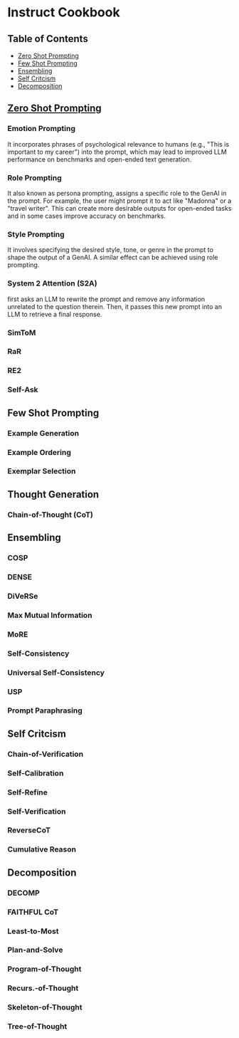 # Instruct Cookbook

## Table of Contents
- [Zero Shot Prompting](#zero-shot-prompting)
- [Few Shot Prompting](#few-shot-prompting)
- [Ensembling](#ensembling)
- [Self Critcism](#self-critcism)
- [Decomposition](#decomposition)

## [Zero Shot Prompting](https://github.com/nikhilsharma26500/instructor_docs/tree/main/zero_shot)

### Emotion Prompting
It incorporates phrases of psychological relevance to humans (e.g., "This is important to my career") into the prompt, which may lead to improved LLM performance on benchmarks and open-ended text generation.

### Role Prompting
It also known as persona prompting, assigns a specific role to the GenAI in the prompt. For example, the user might prompt it to act like "Madonna" or a "travel writer". This can create more desirable outputs for open-ended tasks and in some cases improve accuracy on benchmarks.

### Style Prompting
It involves specifying the desired style, tone, or genre in the prompt to shape the output of a GenAI. A similar effect can be achieved using role prompting.

### System 2 Attention (S2A)
first asks an LLM to rewrite
the prompt and remove any information unrelated to the question therein. Then, it passes this new prompt into an LLM to retrieve a final response.

### SimToM
### RaR
### RE2
### Self-Ask

## Few Shot Prompting

### Example Generation
### Example Ordering
### Exemplar Selection

## Thought Generation

### Chain-of-Thought (CoT)

## Ensembling

### COSP
### DENSE
### DiVeRSe
### Max Mutual Information
### MoRE
### Self-Consistency
### Universal Self-Consistency
### USP
### Prompt Paraphrasing

## Self Critcism

### Chain-of-Verification
### Self-Calibration
### Self-Refine
### Self-Verification
### ReverseCoT
### Cumulative Reason

## Decomposition

### DECOMP
### FAITHFUL CoT
### Least-to-Most
### Plan-and-Solve
### Program-of-Thought
### Recurs.-of-Thought
### Skeleton-of-Thought
### Tree-of-Thought